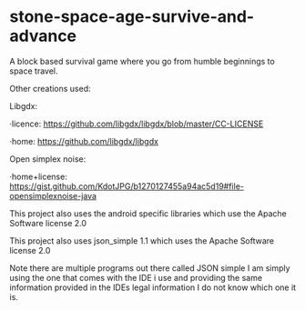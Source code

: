# stone-space-age-survive-and-advance
A block based survival game where you go from humble beginnings to space travel.




Other creations used:


Libgdx:

·licence: https://github.com/libgdx/libgdx/blob/master/CC-LICENSE

·home: https://github.com/libgdx/libgdx


Open simplex noise:

·home+license: https://gist.github.com/KdotJPG/b1270127455a94ac5d19#file-opensimplexnoise-java

This project also uses the android specific libraries which use the Apache Software license 2.0

This project also uses json_simple 1.1 which uses the Apache Software license 2.0


Note there are multiple programs out there called JSON simple I am simply using the one that comes with the IDE i use and providing the same information provided in the IDEs legal information I do not know which one it is.
